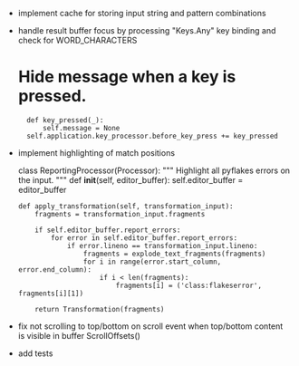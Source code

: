 * implement cache for storing input string and pattern combinations
* handle result buffer focus by processing "Keys.Any" key binding and check for WORD_CHARACTERS
  # Hide message when a key is pressed.
        def key_pressed(_):
            self.message = None
        self.application.key_processor.before_key_press += key_pressed

* implement highlighting of match positions

  class ReportingProcessor(Processor):
      """
      Highlight all pyflakes errors on the input.
      """
      def __init__(self, editor_buffer):
          self.editor_buffer = editor_buffer

      def apply_transformation(self, transformation_input):
          fragments = transformation_input.fragments

          if self.editor_buffer.report_errors:
              for error in self.editor_buffer.report_errors:
                  if error.lineno == transformation_input.lineno:
                      fragments = explode_text_fragments(fragments)
                      for i in range(error.start_column, error.end_column):
                          if i < len(fragments):
                              fragments[i] = ('class:flakeserror', fragments[i][1])

          return Transformation(fragments)

* fix not scrolling to top/bottom on scroll event when top/bottom content is visible in buffer
  ScrollOffsets()
* add tests
